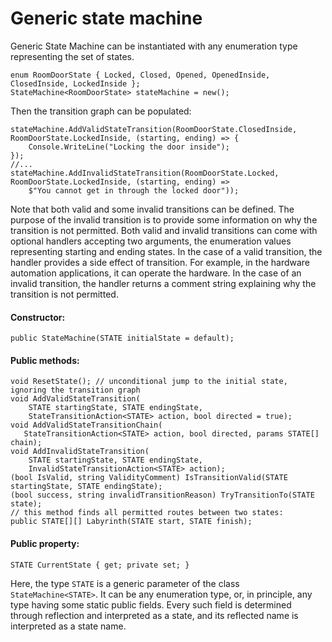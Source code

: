 # Generic state machine

Generic State Machine can be instantiated with any enumeration type representing the set of states.

~~~
enum RoomDoorState { Locked, Closed, Opened, OpenedInside, ClosedInside, LockedInside };
StateMachine<RoomDoorState> stateMachine = new();
~~~

Then the transition graph can be populated:

~~~
stateMachine.AddValidStateTransition(RoomDoorState.ClosedInside, RoomDoorState.LockedInside, (starting, ending) => {
    Console.WriteLine("Locking the door inside");
});
//...
stateMachine.AddInvalidStateTransition(RoomDoorState.Locked, RoomDoorState.LockedInside, (starting, ending) =>
    $"You cannot get in through the locked door"));
~~~

Note that both valid and some invalid transitions can be defined. The purpose of the invalid transition is to provide some information on why the transition is not permitted.
Both valid and invalid transitions can come with optional handlers accepting two arguments, the enumeration values representing starting and ending states. In the case of a valid transition, the handler provides a side effect of transition.
For example, in the hardware automation applications, it can operate the hardware. In the case of an invalid transition, the handler returns a comment string explaining why the transition is not permitted.

#### Constructor:

~~~
public StateMachine(STATE initialState = default);
~~~

#### Public methods:

~~~
void ResetState(); // unconditional jump to the initial state, ignoring the transition graph
void AddValidStateTransition(
    STATE startingState, STATE endingState,
    StateTransitionAction<STATE> action, bool directed = true);
void AddValidStateTransitionChain(
   StateTransitionAction<STATE> action, bool directed, params STATE[] chain);
void AddInvalidStateTransition(
    STATE startingState, STATE endingState,
    InvalidStateTransitionAction<STATE> action);
(bool IsValid, string ValidityComment) IsTransitionValid(STATE startingState, STATE endingState);
(bool success, string invalidTransitionReason) TryTransitionTo(STATE state);
// this method finds all permitted routes between two states:
public STATE[][] Labyrinth(STATE start, STATE finish); 
~~~

#### Public property:

~~~
STATE CurrentState { get; private set; }
~~~

Here, the type `STATE` is a generic parameter of the class `StateMachine<STATE>`. It can be any enumeration type, or, in principle, any type having some static public fields.
Every such field is determined through reflection and interpreted as a state, and its reflected name is interpreted as a state name.
